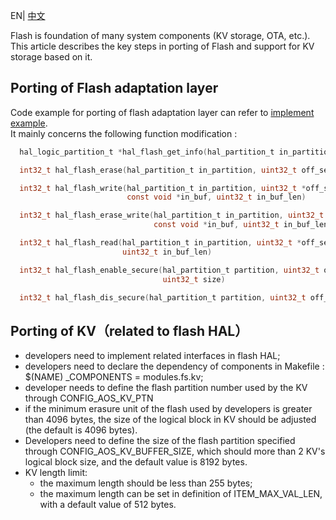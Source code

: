 EN| [中文](Flash-and-KV-Storage-Porting-Guide.zh) 

Flash is foundation of many system components (KV storage, OTA, etc.). This article describes the key steps in porting of Flash and support for KV storage based on it.

## Porting of Flash adaptation layer
Code example for porting of flash adaptation layer can refer to [implement example](https://github.com/alibaba/AliOS-Things/blob/master/platform/mcu/stm32l4xx/hal/flash_port.c).  
It mainly concerns the following function modification :
```C
  hal_logic_partition_t *hal_flash_get_info(hal_partition_t in_partition)

  int32_t hal_flash_erase(hal_partition_t in_partition, uint32_t off_set, uint32_t size)

  int32_t hal_flash_write(hal_partition_t in_partition, uint32_t *off_set,
                          const void *in_buf, uint32_t in_buf_len)

  int32_t hal_flash_erase_write(hal_partition_t in_partition, uint32_t *off_set,
                                const void *in_buf, uint32_t in_buf_len)

  int32_t hal_flash_read(hal_partition_t in_partition, uint32_t *off_set, void *out_buf,
                         uint32_t in_buf_len)

  int32_t hal_flash_enable_secure(hal_partition_t partition, uint32_t off_set,
                                  uint32_t size)  

  int32_t hal_flash_dis_secure(hal_partition_t partition, uint32_t off_set, uint32_t size)
```

## Porting of KV（related to flash HAL）
 * developers need to implement related interfaces in flash HAL;
* developers need to declare the dependency of components in Makefile : $(NAME) _COMPONENTS = modules.fs.kv;
* developer needs to define the flash partition number used by the KV through CONFIG_AOS_KV_PTN 
* if the minimum erasure unit of the flash used by developers is greater than 4096 bytes, the size of the logical block in KV should be adjusted (the default is 4096 bytes).
* Developers need to define the size of the flash partition specified through CONFIG_AOS_KV_BUFFER_SIZE, which should more than 2 KV's logical block size, and the default value is 8192 bytes.
* KV length limit:
    - the maximum length should be less than 255 bytes;
    - the maximum length can be set in definition of ITEM_MAX_VAL_LEN, with a default value of 512 bytes.
